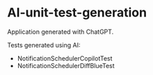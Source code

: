 # AI-unit-test-generation

Application generated with ChatGPT.

Tests generated using AI: 
 * NotificationSchedulerCopilotTest
 * NotificationSchedulerDiffBlueTest
